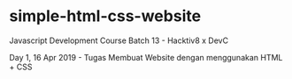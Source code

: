 # simple-html-css-website
Javascript Development Course Batch 13 - Hacktiv8 x DevC

Day 1, 16 Apr 2019 - Tugas Membuat Website dengan menggunakan HTML + CSS
